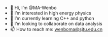 - 👋 Hi, I’m @MA-Wenbo
- 👀 I’m interested in high energy physics
- 🌱 I’m currently learning C++ and python
- 💞️ I’m looking to collaborate on data analysis
- 📫 How to reach me: wenboma@sjtu.edu.cn

<!---
MA-Wenbo/MA-Wenbo is a ✨ special ✨ repository because its `README.md` (this file) appears on your GitHub profile.
You can click the Preview link to take a look at your changes.
--->
